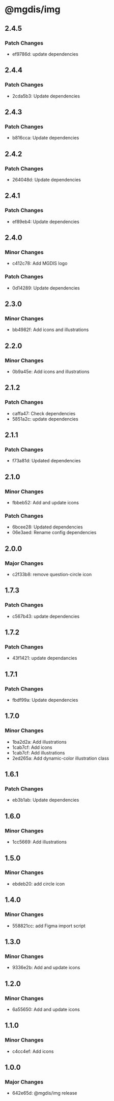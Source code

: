 # @mgdis/img

## 2.4.5

### Patch Changes

- ef9786d: update dependencies

## 2.4.4

### Patch Changes

- 2cda5b3: Update dependencies

## 2.4.3

### Patch Changes

- b816cca: Update dependencies

## 2.4.2

### Patch Changes

- 264048d: Update dependencies

## 2.4.1

### Patch Changes

- ef89eb4: Update dependencies

## 2.4.0

### Minor Changes

- c412c78: Add MGDIS logo

### Patch Changes

- 0d14289: Update dependencies

## 2.3.0

### Minor Changes

- bb4982f: Add icons and illustrations

## 2.2.0

### Minor Changes

- 0b9a45e: Add icons and illustrations

## 2.1.2

### Patch Changes

- caffa47: Check dependencies
- 5851a2c: update dependencies

## 2.1.1

### Patch Changes

- f73a81d: Updated dependencies

## 2.1.0

### Minor Changes

- fbbeb52: Add and update icons

### Patch Changes

- 6bcee28: Updated dependencies
- 06e3aed: Rename config dependencies

## 2.0.0

### Major Changes

- c2f33b8: remove question-circle icon

## 1.7.3

### Patch Changes

- c567b43: update dependencies

## 1.7.2

### Patch Changes

- 43f1421: update dependancies

## 1.7.1

### Patch Changes

- fbdf99a: Update dependencies

## 1.7.0

### Minor Changes

- 1ba2d2a: Add illustrations
- 1cab7cf: Add icons
- 1cab7cf: Add illustrations
- 2ed265a: Add dynamic-color illustration class

## 1.6.1

### Patch Changes

- eb3b1ab: Update dependencies

## 1.6.0

### Minor Changes

- 1cc5669: Add illustrations

## 1.5.0

### Minor Changes

- ebdeb20: add circle icon

## 1.4.0

### Minor Changes

- 558821cc: add Figma import script

## 1.3.0

### Minor Changes

- 9336e2b: Add and update icons

## 1.2.0

### Minor Changes

- 6a55650: Add and update icons

## 1.1.0

### Minor Changes

- c4cc4ef: Add icons

## 1.0.0

### Major Changes

- 642e65d: @mgdis/img release
